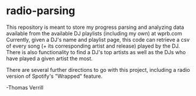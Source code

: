 # radio-parsing
This repository is meant to store my progress parsing and analyzing data available from the available DJ playlists (including my own) at wprb.com
Currently, given a DJ's name and playlist page, this code can retrieve a csv of every song (+ its corresponding artist and release) played by the DJ. 
There is also functionality to find a DJ's top artists as well as the DJs who have played a given artist the most. 

There are several further directions to go with this project, including a radio version of Spotify's "Wrapped" feature. 

-Thomas Verrill
